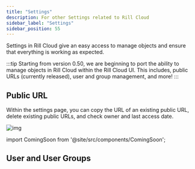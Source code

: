 ```yaml
---
title: "Settings"
description: For other Settings related to Rill Cloud
sidebar_label: "Settings"
sidebar_position: 55
---
```


Settings in Rill Cloud give an easy access to manage objects and ensure that everything is working as expected.



:::tip 
Starting from version 0.50, we are beginning to port the ability to manage objects in Rill Cloud within the Rill Cloud UI. This includes, public URLs (currently released), user and group management, and more!
:::

## Public URL

Within the settings page, you can copy the URL of an existing public URL, delete existing public URLs, and check owner and last access date.

![img](/img/manage/settings/rill-cloud-settings.png)

import ComingSoon from '@site/src/components/ComingSoon';

## User and User Groups

<ComingSoon />

<div class='contents_to_overlay'>
</div>